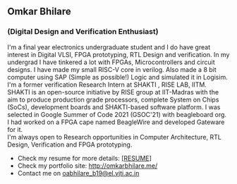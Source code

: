 ## Omkar Bhilare
### (Digital Design and Verification Enthusiast)


I'm a final year electronics undergraduate student and I do have great interest in Digital VLSI, FPGA prototyping, RTL Design and verification. In my undergrad I have tinkered a lot with FPGAs, Microcontrollers and circuit designs. I have made my small RISC-V core in verilog. Also made a 8 bit computer using SAP (Simple as possible!) Logic and simulated it in Logisim. </br>
I'm a former verification Research Intern at SHAKTI , RISE LAB, IITM. SHAKTI is an open-source initiative by RISE group at IIT-Madras with the aim to produce production grade processors, complete System on Chips (SoCs), development boards and SHAKTI-based software platform.
I was selected in Google Summer of Code 2021 (GSOC'21) with beagleboard org. I had worked on a FPGA cape named BeagleWire and developed Gateware for it. <br>
I'm always open to Research opportunities in Computer Architecture, RTL Design, Verification and FPGA prototyping.

- Check my resume for more details: [[RESUME]](https://omkarbhilare.tech/pdf/Omkar_Bhilare_Resume.pdf) 
- Check my portfolio site: http://omkarbhilare.me/
- Contact me on oabhilare_b19@el.vjti.ac.in
